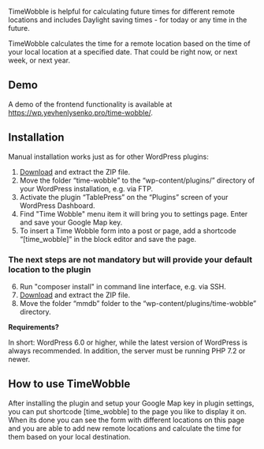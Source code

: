 TimeWobble is helpful for calculating future times for different remote locations and includes Daylight saving times - for today or any time in the future.

TimeWobble calculates the time for a remote location based on the time of your local location at a specified date. That could be right now, or next week, or next year.

## Demo

A demo of the frontend functionality is available at https://wp.yevhenlysenko.pro/time-wobble/.

## Installation

Manual installation works just as for other WordPress plugins:

1. [Download](https://wp.yevhenlysenko.pro/wp-content/plugins/time-wobble/time-wobble.zip) and extract the ZIP file.
2. Move the folder “time-wobble” to the “wp-content/plugins/” directory of your WordPress installation, e.g. via FTP.
3. Activate the plugin “TablePress” on the “Plugins” screen of your WordPress Dashboard.
4. Find "Time Wobble" menu item it will bring you to settings page. Enter and save your Google Map key. 
5. To insert a Time Wobble form into a post or page, add a shortcode “[time_wobble]” in the block editor and save the page.

### The next steps are not mandatory but will provide your default location to the plugin    
6. Run "composer install" in command line interface, e.g. via SSH.
7. [Download](https://wp.yevhenlysenko.pro/wp-content/plugins/time-wobble/mmdb.zip) and extract the ZIP file.
8. Move the folder “mmdb” folder to the “wp-content/plugins/time-wobble” directory.

**Requirements?**

In short: WordPress 6.0 or higher, while the latest version of WordPress is always recommended. In addition, the server must be running PHP 7.2 or newer.

## How to use TimeWobble

After installing the plugin and setup your Google Map key in plugin settings, you can put shortcode [time_wobble] to the page you like to display it on. 
When its done you can see the form with different locations on this page and you are able to add new remote locations and calculate the time for them based on your local destination.
